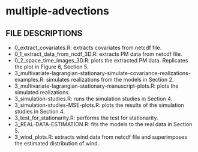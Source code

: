 # multiple-advections

## FILE DESCRIPTIONS

- 0_extract_covariates.R: extracts covariates from netcdf file.
- 0_1_extract_data_from_ncdf_3D.R: extracts PM data from netcdf file.
- 0_2_space_time_images_3D.R: plots the extracted PM data. Replicates the plot in Figure 6, Section 5.
- 3_multivariate-lagrangian-stationary-simulate-covariance-realizations-examples.R: simulates realizations from the models in Section 2.
- 3_multivariate-lagrangian-stationary-manuscript-plots.R: plots the simulated realizations.
- 3_simulation-studies.R: runs the simulation studies in Section 4.
- 3_simulation-studies-MSE-plots.R: plots the results of the simulation studies in Section 4.
- 3_test_for_stationarity.R: performs the test for stationarity.
- 3_REAL-DATA-ESTIMATION.R: fits the models to the real data in Section 5.
- 3_wind_plots.R: extracts wind data from netcdf file and superimposes the estimated distribution of wind.


